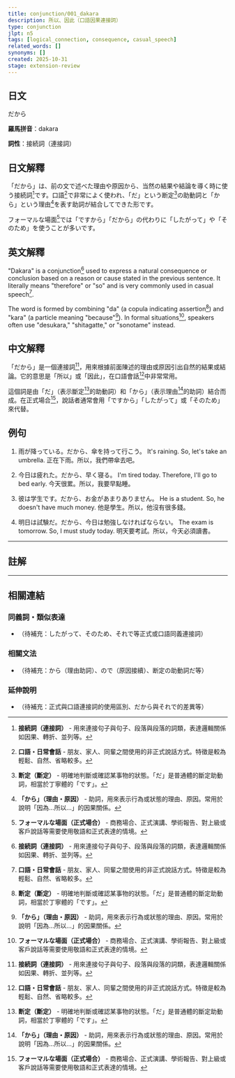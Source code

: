 ```yaml
---
title: conjunction/001_dakara
description: 所以、因此（口語因果連接詞）
type: conjunction
jlpt: n5
tags: [logical_connection, consequence, casual_speech]
related_words: []
synonyms: []
created: 2025-10-31
stage: extension-review
---
```


## 日文
だから

**羅馬拼音**：dakara

**詞性**：接続詞（連接詞）

## 日文解釋

「だから」は、前の文で述べた理由や原因から、当然の結果や結論を導く時に使う接続詞[^conjunction]です。口語[^casual]で非常によく使われ、「だ」という断定[^dantei]の助動詞と「から」という理由[^kara]を表す助詞が結合してできた形です。

フォーマルな場面[^formal]では「ですから」「だから」の代わりに「したがって」や「そのため」を使うことが多いです。

## 英文解釋

"Dakara" is a conjunction[^conjunction] used to express a natural consequence or conclusion based on a reason or cause stated in the previous sentence. It literally means "therefore" or "so" and is very commonly used in casual speech[^casual].

The word is formed by combining "da" (a copula indicating assertion[^dantei]) and "kara" (a particle meaning "because"[^kara]). In formal situations[^formal], speakers often use "desukara," "shitagatte," or "sonotame" instead.

## 中文解釋

「だから」是一個連接詞[^conjunction]，用來根據前面陳述的理由或原因引出自然的結果或結論。它的意思是「所以」或「因此」，在口語會話[^casual]中非常常用。

這個詞是由「だ」（表示斷定[^dantei]的助動詞）和「から」（表示理由[^kara]的助詞）結合而成。在正式場合[^formal]，說話者通常會用「ですから」「したがって」或「そのため」來代替。

## 例句

1. 雨が降っている。だから、傘を持って行こう。
   It's raining. So, let's take an umbrella.
   正在下雨。所以，我們帶傘去吧。

2. 今日は疲れた。だから、早く寝る。
   I'm tired today. Therefore, I'll go to bed early.
   今天很累。所以，我要早點睡。

3. 彼は学生です。だから、お金があまりありません。
   He is a student. So, he doesn't have much money.
   他是學生。所以，他沒有很多錢。

4. 明日は試験だ。だから、今日は勉強しなければならない。
   The exam is tomorrow. So, I must study today.
   明天要考試。所以，今天必須讀書。

---

## 註解

[^conjunction]: **接続詞（連接詞）** - 用來連接句子與句子、段落與段落的詞類，表達邏輯關係如因果、轉折、並列等。

[^casual]: **口語・日常會話** - 朋友、家人、同輩之間使用的非正式說話方式。特徵是較為輕鬆、自然、省略較多。

[^dantei]: **断定（斷定）** - 明確地判斷或確認某事物的狀態。「だ」是普通體的斷定助動詞，相當於丁寧體的「です」。

[^kara]: **「から」（理由・原因）** - 助詞，用來表示行為或狀態的理由、原因。常用於說明「因為...所以...」的因果關係。

[^formal]: **フォーマルな場面（正式場合）** - 商務場合、正式演講、學術報告、對上級或客戶說話等需要使用敬語和正式表達的情境。

---

## 相關連結

### 同義詞・類似表達
- （待補充：したがって、そのため、それで等正式或口語同義連接詞）

### 相關文法
- （待補充：から（理由助詞）、ので（原因接續）、断定の助動詞だ等）

### 延伸說明
- （待補充：正式與口語連接詞的使用區別、だから與それで的差異等）
